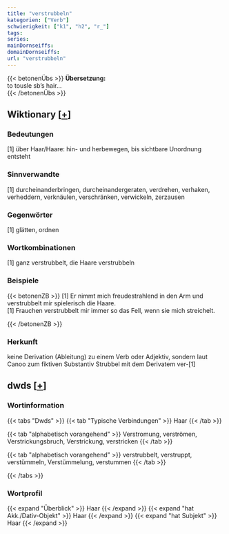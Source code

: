 ```yaml
---
title: "verstrubbeln"
kategorien: ["Verb"]
schwierigkeit: ["k1", "h2", "r_"]
tags:
series:
mainDornseiffs:
domainDornseiffs:
url: "verstrubbeln"
---
```


{{< betonenÜbs >}}
**Übersetzung:**  
to tousle sb’s hair...  
{{< /betonenÜbs >}}

## Wiktionary [[+](https://de.wiktionary.org/wiki/verstrubbeln)]

### Bedeutungen
[1] über Haar/Haare: hin- und herbewegen, bis sichtbare Unordnung entsteht  

### Sinnverwandte
[1] durcheinanderbringen, durcheinandergeraten, verdrehen, verhaken, verheddern, verknäulen, verschränken, verwickeln, zerzausen  

### Gegenwörter
[1] glätten, ordnen  

### Wortkombinationen
[1] ganz verstrubbelt, die Haare verstrubbeln  

### Beispiele
{{< betonenZB >}}
[1] Er nimmt mich freudestrahlend in den Arm und verstrubbelt mir spielerisch die Haare.  
[1] Frauchen verstrubbelt mir immer so das Fell, wenn sie mich streichelt.  

{{< /betonenZB >}}
### Herkunft
keine Derivation (Ableitung) zu einem Verb oder Adjektiv, sondern laut Canoo zum fiktiven Substantiv Strubbel mit dem Derivatem ver-[1]  



## dwds [[+](https://www.dwds.de/wb/verstrubbeln)]

### Wortinformation
{{< tabs "Dwds" >}}
{{< tab "Typische Verbindungen" >}}
Haar
{{< /tab >}}

{{< tab "alphabetisch vorangehend" >}}
Verstromung, verströmen, Verstrickungsbruch, Verstrickung, verstricken
{{< /tab >}}

{{< tab "alphabetisch vorangehend" >}}
verstrubbelt, verstruppt, verstümmeln, Verstümmelung, verstummen
{{< /tab >}}

{{< /tabs >}}

### Wortprofil
{{< expand "Überblick" >}} Haar {{< /expand >}}
{{< expand "hat Akk./Dativ-Objekt" >}} Haar {{< /expand >}}
{{< expand "hat Subjekt" >}} Haar {{< /expand >}}

